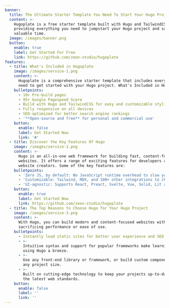 ```yaml
---
banner:
  title: The Ultimate Starter Template You Need To Start Your Hugo Project
  content: >-
    Hugoplate is a free starter template built with Hugo and TailwindCSS,
    providing everything you need to jumpstart your Hugo project and save
    valuable time.
  image: /images/banner.png
  button:
    enable: true
    label: Get Started For Free
    link: https://github.com/zeon-studio/hugoplate
features:
  - title: What's Included in Hugoplate
    image: /images/service-1.png
    content: >-
      Hugoplate is a comprehensive starter template that includes everything you
      need to get started with your Hugo project. What's Included in Hugoplate
    bulletpoints:
      - 10+ Pre-build pages
      - 95+ Google Pagespeed Score
      - Build with Hugo and TailwindCSS for easy and customizable styling
      - Fully responsive on all devices
      - SEO-optimized for better search engine rankings
      - '**Open-source and free** for personal and commercial use'
    button:
      enable: false
      label: Get Started Now
      link: '#'
  - title: Discover the Key Features Of Hugo
    image: /images/service-2.png
    content: >-
      Hugo is an all-in-one web framework for building fast, content-focused
      websites. It offers a range of exciting features for developers and
      website creators. Some of the key features are:
    bulletpoints:
      - 'Zero JS, by default: No JavaScript runtime overhead to slow you down.'
      - 'Customizable: Tailwind, MDX, and 100+ other integrations to choose from.'
      - 'UI-agnostic: Supports React, Preact, Svelte, Vue, Solid, Lit and more.'
    button:
      enable: true
      label: Get Started Now
      link: https://github.com/zeon-studio/hugoplate
  - title: The Top Reasons to Choose Hugo for Your Hugo Project
    image: /images/service-3.png
    content: >-
      With Hugo, you can build modern and content-focused websites without
      sacrificing performance or ease of use.
    bulletpoints:
      - Instantly load static sites for better user experience and SEO.
      - >-
        Intuitive syntax and support for popular frameworks make learning and
        using Hugo a breeze.
      - >-
        Use any front-end library or framework, or build custom components, for
        any project size.
      - >-
        Built on cutting-edge technology to keep your projects up-to-date with
        the latest web standards.
    button:
      enable: false
      label: ''
      link: ''
---
```

